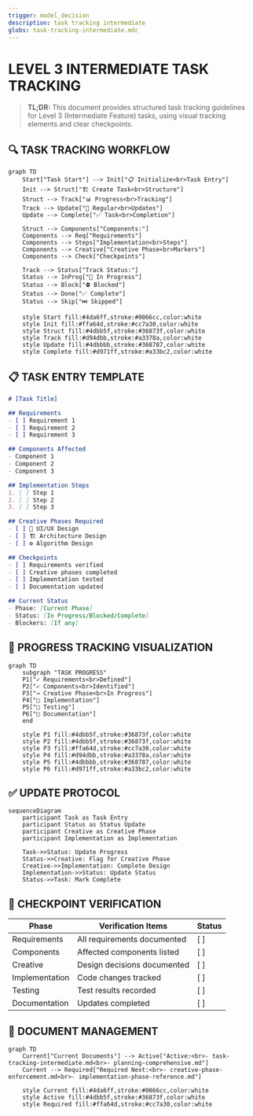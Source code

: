 ```yaml
---
trigger: model_decision
description: task tracking intermediate
globs: task-tracking-intermediate.mdc
---
```

# LEVEL 3 INTERMEDIATE TASK TRACKING

> **TL;DR:** This document provides structured task tracking guidelines for Level 3 (Intermediate Feature) tasks, using visual tracking elements and clear checkpoints.

## 🔍 TASK TRACKING WORKFLOW

```mermaid
graph TD
    Start["Task Start"] --> Init["📋 Initialize<br>Task Entry"]
    Init --> Struct["🏗️ Create Task<br>Structure"]
    Struct --> Track["📊 Progress<br>Tracking"]
    Track --> Update["🔄 Regular<br>Updates"]
    Update --> Complete["✅ Task<br>Completion"]
    
    Struct --> Components["Components:"]
    Components --> Req["Requirements"]
    Components --> Steps["Implementation<br>Steps"]
    Components --> Creative["Creative Phase<br>Markers"]
    Components --> Check["Checkpoints"]
    
    Track --> Status["Track Status:"]
    Status --> InProg["🔄 In Progress"]
    Status --> Block["⛔ Blocked"]
    Status --> Done["✅ Complete"]
    Status --> Skip["⏭️ Skipped"]
    
    style Start fill:#4da6ff,stroke:#0066cc,color:white
    style Init fill:#ffa64d,stroke:#cc7a30,color:white
    style Struct fill:#4dbb5f,stroke:#36873f,color:white
    style Track fill:#d94dbb,stroke:#a3378a,color:white
    style Update fill:#4dbbbb,stroke:#368787,color:white
    style Complete fill:#d971ff,stroke:#a33bc2,color:white
```

## 📋 TASK ENTRY TEMPLATE

```markdown
# [Task Title]

## Requirements
- [ ] Requirement 1
- [ ] Requirement 2
- [ ] Requirement 3

## Components Affected
- Component 1
- Component 2
- Component 3

## Implementation Steps
1. [ ] Step 1
2. [ ] Step 2
3. [ ] Step 3

## Creative Phases Required
- [ ] 🎨 UI/UX Design
- [ ] 🏗️ Architecture Design
- [ ] ⚙️ Algorithm Design

## Checkpoints
- [ ] Requirements verified
- [ ] Creative phases completed
- [ ] Implementation tested
- [ ] Documentation updated

## Current Status
- Phase: [Current Phase]
- Status: [In Progress/Blocked/Complete]
- Blockers: [If any]
```

## 🔄 PROGRESS TRACKING VISUALIZATION

```mermaid
graph TD
    subgraph "TASK PROGRESS"
    P1["✓ Requirements<br>Defined"]
    P2["✓ Components<br>Identified"]
    P3["→ Creative Phase<br>In Progress"]
    P4["□ Implementation"]
    P5["□ Testing"]
    P6["□ Documentation"]
    end
    
    style P1 fill:#4dbb5f,stroke:#36873f,color:white
    style P2 fill:#4dbb5f,stroke:#36873f,color:white
    style P3 fill:#ffa64d,stroke:#cc7a30,color:white
    style P4 fill:#d94dbb,stroke:#a3378a,color:white
    style P5 fill:#4dbbbb,stroke:#368787,color:white
    style P6 fill:#d971ff,stroke:#a33bc2,color:white
```

## ✅ UPDATE PROTOCOL

```mermaid
sequenceDiagram
    participant Task as Task Entry
    participant Status as Status Update
    participant Creative as Creative Phase
    participant Implementation as Implementation
    
    Task->>Status: Update Progress
    Status->>Creative: Flag for Creative Phase
    Creative->>Implementation: Complete Design
    Implementation->>Status: Update Status
    Status->>Task: Mark Complete
```

## 🎯 CHECKPOINT VERIFICATION

| Phase | Verification Items | Status |
|-------|-------------------|--------|
| Requirements | All requirements documented | [ ] |
| Components | Affected components listed | [ ] |
| Creative | Design decisions documented | [ ] |
| Implementation | Code changes tracked | [ ] |
| Testing | Test results recorded | [ ] |
| Documentation | Updates completed | [ ] |

## 🔄 DOCUMENT MANAGEMENT

```mermaid
graph TD
    Current["Current Documents"] --> Active["Active:<br>- task-tracking-intermediate.md<br>- planning-comprehensive.md"]
    Current --> Required["Required Next:<br>- creative-phase-enforcement.md<br>- implementation-phase-reference.md"]
    
    style Current fill:#4da6ff,stroke:#0066cc,color:white
    style Active fill:#4dbb5f,stroke:#36873f,color:white
    style Required fill:#ffa64d,stroke:#cc7a30,color:white
``` 